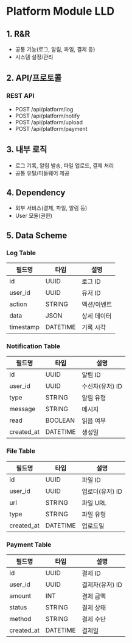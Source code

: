 # Platform Module LLD

## 1. R&R
- 공통 기능(로그, 알림, 파일, 결제 등)
- 시스템 설정/관리

## 2. API/프로토콜
### REST API
- POST /api/platform/log
- POST /api/platform/notify
- POST /api/platform/upload
- POST /api/platform/payment

## 3. 내부 로직
- 로그 기록, 알림 발송, 파일 업로드, 결제 처리
- 공통 유틸/미들웨어 제공


## 4. Dependency
- 외부 서비스(결제, 파일, 알림 등)
- User 모듈(권한)

## 5. Data Scheme

### Log Table
| 필드명     | 타입     | 설명           |
| ---------- | -------- | -------------- |
| id         | UUID     | 로그 ID        |
| user_id    | UUID     | 유저 ID        |
| action     | STRING   | 액션/이벤트    |
| data       | JSON     | 상세 데이터    |
| timestamp  | DATETIME | 기록 시각      |

### Notification Table
| 필드명     | 타입     | 설명           |
| ---------- | -------- | -------------- |
| id         | UUID     | 알림 ID        |
| user_id    | UUID     | 수신자(유저) ID|
| type       | STRING   | 알림 유형      |
| message    | STRING   | 메시지         |
| read       | BOOLEAN  | 읽음 여부      |
| created_at | DATETIME | 생성일         |

### File Table
| 필드명     | 타입     | 설명           |
| ---------- | -------- | -------------- |
| id         | UUID     | 파일 ID        |
| user_id    | UUID     | 업로더(유저) ID|
| url        | STRING   | 파일 URL       |
| type       | STRING   | 파일 유형      |
| created_at | DATETIME | 업로드일       |

### Payment Table
| 필드명     | 타입     | 설명           |
| ---------- | -------- | -------------- |
| id         | UUID     | 결제 ID        |
| user_id    | UUID     | 결제자(유저) ID|
| amount     | INT      | 결제 금액      |
| status     | STRING   | 결제 상태      |
| method     | STRING   | 결제 수단      |
| created_at | DATETIME | 결제일         |
